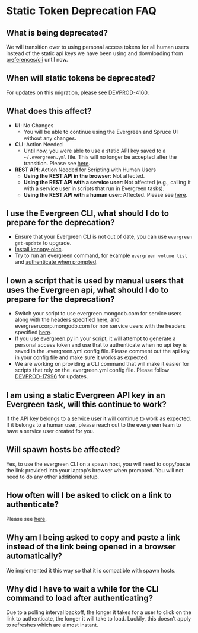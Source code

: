# Static Token Deprecation FAQ

## What is being deprecated?

We will transition over to using personal access tokens for all human users instead of the static api keys we have been using and downloading from [preferences/cli](https://spruce.mongodb.com/preferences/cli) until now.

## When will static tokens be deprecated?

For updates on this migration, please see [DEVPROD-4160](https://jira.mongodb.org/browse/DEVPROD-4160).

## What does this affect?

- **UI**: No Changes
  - You will be able to continue using the Evergreen and Spruce UI without any changes.
- **CLI**: Action Needed
  - Until now, you were able to use a static API key saved to a `~/.evergreen.yml` file. This will no longer be accepted after the transition. Please see [here](../CLI.md#authentication).
- **REST API**: Action Needed for Scripting with Human Users
  - **Using the REST API in the browser**: Not affected.
  - **Using the REST API with a service user**: Not affected (e.g., calling it with a service user in scripts that run in Evergreen tasks).
  - **Using the REST API with a human user**: Affected. Please see [here](../API/REST-V1-Usage#authentication).

## I use the Evergreen CLI, what should I do to prepare for the deprecation?

- Ensure that your Evergreen CLI is not out of date, you can use `evergreen get-update` to upgrade.
- [Install kanopy-oidc](../CLI.md##install-kanopy-oidc).
- Try to run an evergreen command, for example `evergreen volume list` and [authenticate when prompted](../CLI.md#authenticate-when-prompted).

## I own a script that is used by manual users that uses the Evergreen api, what should I do to prepare for the deprecation?

- Switch your script to use evergreen.mongodb.com for service users along with the headers specified [here](../API/REST-V1-Usage#static-api-keys), and evergreen.corp.mongodb.com for non service users with the headers specified [here](<https://wiki.corp.mongodb.com/spaces/DBDEVPROD/pages/384992097/Kanopy+Auth+On+Evergreen#KanopyAuthOnEvergreen-RESTAPI(V1andV2)>).
- If you use [evergreen.py](https://github.com/evergreen-ci/evergreen.py) in your script, it will attempt to generate a personal access token and use that to authenticate when no api key is saved in the .evergreen.yml config file. Please comment out the api key in your config file and make sure it works as expected.
- We are working on providing a CLI command that will make it easier for scripts that rely on the .evergreen.yml config file. Please follow [DEVPROD-17996](https://jira.mongodb.org/browse/DEVPROD-17996) for updates.

## I am using a static Evergreen API key in an Evergreen task, will this continue to work?

If the API key belongs to a [service user](../Project-Configuration/Project-and-Distro-Settings#service-users) it will continue to work as expected. If it belongs to a human user, please reach out to the evergreen team to have a service user created for you.

## Will spawn hosts be affected?

Yes, to use the evergreen CLI on a spawn host, you will need to copy/paste the link provided into your laptop's browser when prompted. You will not need to do any other additional setup.

## How often will I be asked to click on a link to authenticate?

Please see [here](https://kanopy.corp.mongodb.com/docs/corpsecure/auth_flow/#refresh-token).

## Why am I being asked to copy and paste a link instead of the link being opened in a browser automatically?

We implemented it this way so that it is compatible with spawn hosts.

## Why did I have to wait a while for the CLI command to load after authenticating?

Due to a polling interval backoff, the longer it takes for a user to click on the link to authenticate, the longer it will take to load. Luckily, this doesn't apply to refreshes which are almost instant.
